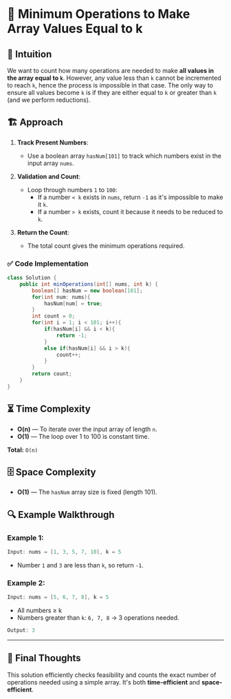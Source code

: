 # 🔧 Minimum Operations to Make Array Values Equal to k

## 🧠 Intuition
We want to count how many operations are needed to make **all values in the array equal to `k`**. However, any value less than `k` cannot be incremented to reach `k`, hence the process is impossible in that case. The only way to ensure all values become `k` is if they are either equal to `k` or greater than `k` (and we perform reductions).

## 🏗️ Approach
1. **Track Present Numbers**:
   - Use a boolean array `hasNum[101]` to track which numbers exist in the input array `nums`.

2. **Validation and Count**:
   - Loop through numbers `1` to `100`:
     - If a number `< k` exists in `nums`, return `-1` as it's impossible to make it `k`.
     - If a number `> k` exists, count it because it needs to be reduced to `k`.

3. **Return the Count**:
   - The total count gives the minimum operations required.

### ✅ Code Implementation
```java
class Solution {
    public int minOperations(int[] nums, int k) {
        boolean[] hasNum = new boolean[101];
        for(int num: nums){
            hasNum[num] = true;
        }
        int count = 0;
        for(int i = 1; i < 101; i++){
            if(hasNum[i] && i < k){
                return -1;
            }
            else if(hasNum[i] && i > k){
                count++;
            }
        }
        return count;
    }
}
```

## ⏳ Time Complexity
- **O(n)** — To iterate over the input array of length `n`.
- **O(1)** — The loop over 1 to 100 is constant time.

**Total:** `O(n)`

## 🗄️ Space Complexity
- **O(1)** — The `hasNum` array size is fixed (length 101).

## 🔍 Example Walkthrough

### Example 1:
```java
Input: nums = [1, 3, 5, 7, 10], k = 5
```
- Number `1` and `3` are less than `k`, so return `-1`.

### Example 2:
```java
Input: nums = [5, 6, 7, 8], k = 5
```
- All numbers ≥ k
- Numbers greater than `k`: `6, 7, 8` → 3 operations needed.

```java
Output: 3
```

---

## 🙌 Final Thoughts
This solution efficiently checks feasibility and counts the exact number of operations needed using a simple array. It's both **time-efficient** and **space-efficient**.

